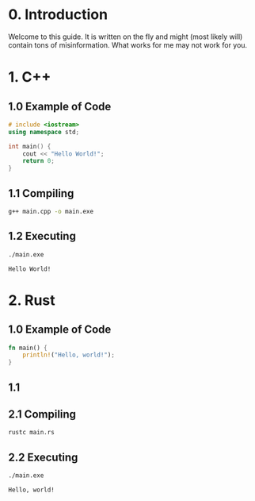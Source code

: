 # 0. Introduction
Welcome to this guide. It is written on the fly and might (most likely will) contain tons of misinformation. What works for me may not work for you.

#  1. C++

## 1.0 Example of Code

```c++
# include <iostream>
using namespace std;

int main() {
    cout << "Hello World!";
    return 0;
}
```
## 1.1 Compiling

```bash
g++ main.cpp -o main.exe
```
## 1.2 Executing

```bash
./main.exe
```

```
Hello World!
```
# 2. Rust

## 1.0 Example of Code

```rust
fn main() {
    println!("Hello, world!");
}
```
## 1.1 

## 2.1 Compiling

```bash
rustc main.rs
```

## 2.2 Executing

```bash
./main.exe
```

```
Hello, world!
```

